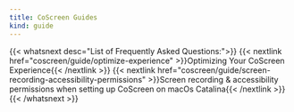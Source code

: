 ```yaml
---
title: CoScreen Guides
kind: guide
---
```


{{< whatsnext desc="List of Frequently Asked Questions:">}}
    {{< nextlink href="coscreen/guide/optimize-experience" >}}Optimizing Your CoScreen Experience{{< /nextlink >}}
    {{< nextlink href="coscreen/guide/screen-recording-accessibility-permissions" >}}Screen recording & accessibility permissions when setting up CoScreen on macOs Catalina{{< /nextlink >}}
{{< /whatsnext >}}